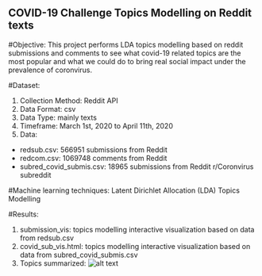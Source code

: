 ## COVID-19 Challenge Topics Modelling on Reddit texts

#Objective: 
This project performs LDA topics modelling based on reddit submissions and comments to see what covid-19 related topics are the most popular and what we could do to bring real social impact under the prevalence of coronvirus. 

#Dataset: 
1. Collection Method: Reddit API 
2. Data Format: csv
3. Data Type: mainly texts 
4. Timeframe: March 1st, 2020 to April 11th, 2020
5. Data: 
  - redsub.csv: 566951 submissions from Reddit 
  - redcom.csv: 1069748 comments from Reddit
  - subred_covid_submis.csv: 18965 submissions from Reddit r/Coronvirus subreddit

#Machine learning techniques: Latent Dirichlet Allocation (LDA) Topics Modelling 

#Results: 
1. submission_vis: topics modelling interactive visualization based on data from redsub.csv
2. covid_sub_vis.html: topics modelling interactive visualization based on data from subred_covid_submis.csv
3. Topics summarized: 
![alt text](https://github.com/zxuannn/covidchallenge_topicsmodelling/blob/master/Screenshot%202020-04-14%20at%209.53.52%20PM.png)
